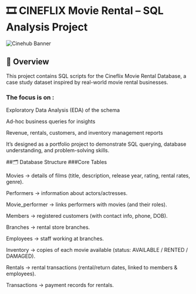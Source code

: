 # 🎞 CINEFLIX Movie Rental – SQL Analysis Project

![Cinehub Banner](https://mars-images.imgix.net/seobot/filmgrail.com/658a324a896bdc25cc34dfde-5a45cbc3254de9016c096e1d7dafd6d2.png?auto=compress)

## 📌 Overview

  This project contains SQL scripts for the Cineflix Movie Rental Database, a case study dataset inspired by real-world movie rental businesses.


 ### The focus is on :
  
   Exploratory Data Analysis (EDA) of the schema
  
   Ad-hoc business queries for insights
  
   Revenue, rentals, customers, and inventory management reports
  
   It’s designed as a portfolio project to demonstrate SQL querying, database understanding, and problem-solving skills.

##🗂️ Database Structure
###Core Tables

Movies → details of films (title, description, release year, rating, rental rates, genre).

Performers → information about actors/actresses.

Movie_performer → links performers with movies (and their roles).

Members → registered customers (with contact info, phone, DOB).

Branches → rental store branches.

Employees → staff working at branches.

Inventory → copies of each movie available (status: AVAILABLE / RENTED / DAMAGED).

Rentals → rental transactions (rental/return dates, linked to members & employees).

Transactions → payment records for rentals.
